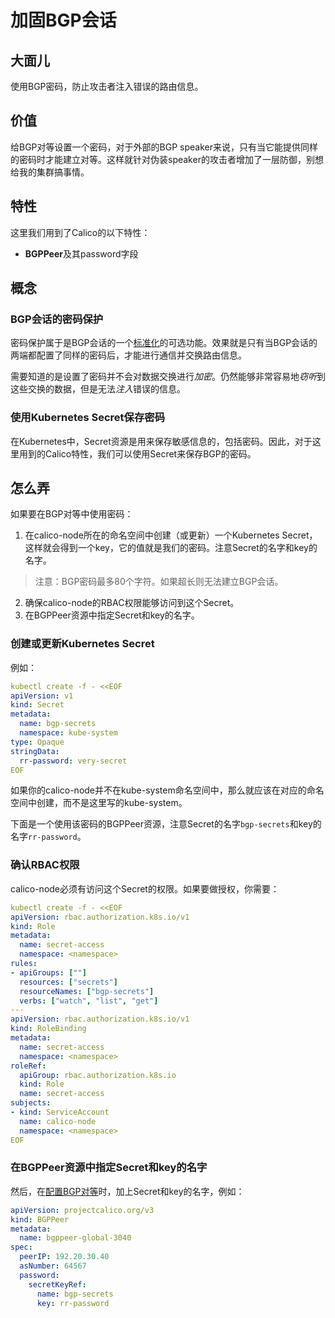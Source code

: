 # 加固BGP会话

## 大面儿

使用BGP密码，防止攻击者注入错误的路由信息。

## 价值

给BGP对等设置一个密码，对于外部的BGP speaker来说，只有当它能提供同样的密码时才能建立对等。这样就针对伪装speaker的攻击者增加了一层防御，别想给我的集群搞事情。

## 特性

这里我们用到了Calico的以下特性：

- **BGPPeer**及其password字段

## 概念

### BGP会话的密码保护

密码保护属于是BGP会话的一个[标准化](https://datatracker.ietf.org/doc/html/rfc5925)的可选功能。效果就是只有当BGP会话的两端都配置了同样的密码后，才能进行通信并交换路由信息。

需要知道的是设置了密码并不会对数据交换进行*加密*。仍然能够非常容易地*窃听*到这些交换的数据，但是无法*注入*错误的信息。

### 使用Kubernetes Secret保存密码

在Kubernetes中，Secret资源是用来保存敏感信息的，包括密码。因此，对于这里用到的Calico特性，我们可以使用Secret来保存BGP的密码。

## 怎么弄

如果要在BGP对等中使用密码：

1. 在calico-node所在的命名空间中创建（或更新）一个Kubernetes Secret，这样就会得到一个key，它的值就是我们的密码。注意Secret的名字和key的名字。

> 注意：BGP密码最多80个字符。如果超长则无法建立BGP会话。

2. 确保calico-node的RBAC权限能够访问到这个Secret。
3. 在BGPPeer资源中指定Secret和key的名字。

### 创建或更新Kubernetes Secret

例如：

```yaml
kubectl create -f - <<EOF
apiVersion: v1
kind: Secret
metadata:
  name: bgp-secrets
  namespace: kube-system
type: Opaque
stringData:
  rr-password: very-secret
EOF
```

如果你的calico-node并不在kube-system命名空间中，那么就应该在对应的命名空间中创建，而不是这里写的kube-system。

下面是一个使用该密码的BGPPeer资源，注意Secret的名字`bgp-secrets`和key的名字`rr-password`。

### 确认RBAC权限

calico-node必须有访问这个Secret的权限。如果要做授权，你需要：

```yaml
kubectl create -f - <<EOF
apiVersion: rbac.authorization.k8s.io/v1
kind: Role
metadata:
  name: secret-access
  namespace: <namespace>
rules:
- apiGroups: [""]
  resources: ["secrets"]
  resourceNames: ["bgp-secrets"]
  verbs: ["watch", "list", "get"]
---
apiVersion: rbac.authorization.k8s.io/v1
kind: RoleBinding
metadata:
  name: secret-access
  namespace: <namespace>
roleRef:
  apiGroup: rbac.authorization.k8s.io
  kind: Role
  name: secret-access
subjects:
- kind: ServiceAccount
  name: calico-node
  namespace: <namespace>
EOF
```

### 在BGPPeer资源中指定Secret和key的名字

然后，在[配置BGP对等](../../03%E7%BD%91%E7%BB%9C/02%E9%85%8D%E7%BD%AE%E7%BD%91%E7%BB%9C/01%E9%85%8D%E7%BD%AEBGP%E5%AF%B9%E7%AD%89.md)时，加上Secret和key的名字，例如：

```yaml
apiVersion: projectcalico.org/v3
kind: BGPPeer
metadata:
  name: bgppeer-global-3040
spec:
  peerIP: 192.20.30.40
  asNumber: 64567
  password:
    secretKeyRef:
      name: bgp-secrets
      key: rr-password
```